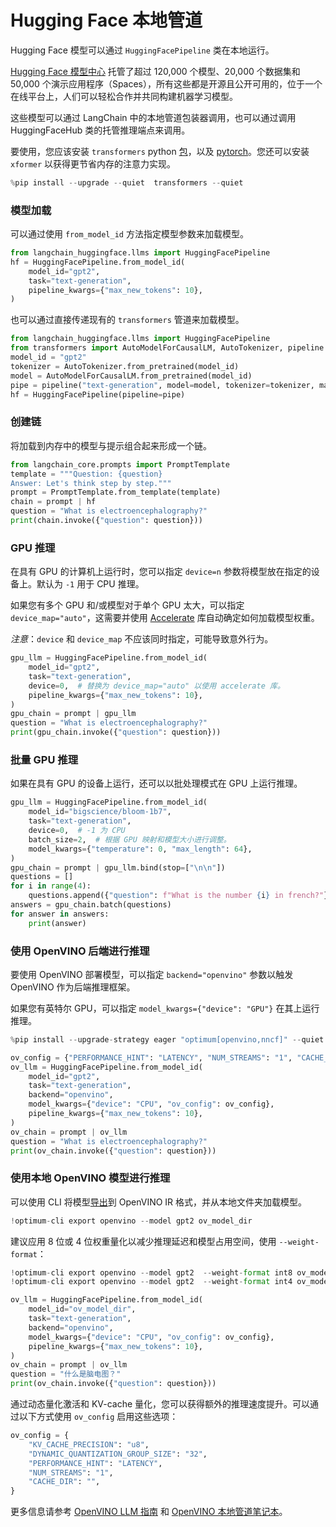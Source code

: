 

# Hugging Face 本地管道

Hugging Face 模型可以通过 `HuggingFacePipeline` 类在本地运行。

[Hugging Face 模型中心](https://huggingface.co/models) 托管了超过 120,000 个模型、20,000 个数据集和 50,000 个演示应用程序（Spaces），所有这些都是开源且公开可用的，位于一个在线平台上，人们可以轻松合作并共同构建机器学习模型。

这些模型可以通过 LangChain 中的本地管道包装器调用，也可以通过调用 HuggingFaceHub 类的托管推理端点来调用。

要使用，您应该安装 ``transformers`` python [包](https://pypi.org/project/transformers/)，以及 [pytorch](https://pytorch.org/get-started/locally/)。您还可以安装 `xformer` 以获得更节省内存的注意力实现。

```python
%pip install --upgrade --quiet  transformers --quiet
```

### 模型加载

可以通过使用 `from_model_id` 方法指定模型参数来加载模型。

```python
from langchain_huggingface.llms import HuggingFacePipeline
hf = HuggingFacePipeline.from_model_id(
    model_id="gpt2",
    task="text-generation",
    pipeline_kwargs={"max_new_tokens": 10},
)
```

也可以通过直接传递现有的 `transformers` 管道来加载模型。

```python
from langchain_huggingface.llms import HuggingFacePipeline
from transformers import AutoModelForCausalLM, AutoTokenizer, pipeline
model_id = "gpt2"
tokenizer = AutoTokenizer.from_pretrained(model_id)
model = AutoModelForCausalLM.from_pretrained(model_id)
pipe = pipeline("text-generation", model=model, tokenizer=tokenizer, max_new_tokens=10)
hf = HuggingFacePipeline(pipeline=pipe)
```

### 创建链

将加载到内存中的模型与提示组合起来形成一个链。

```python
from langchain_core.prompts import PromptTemplate
template = """Question: {question}
Answer: Let's think step by step."""
prompt = PromptTemplate.from_template(template)
chain = prompt | hf
question = "What is electroencephalography?"
print(chain.invoke({"question": question}))
```

### GPU 推理

在具有 GPU 的计算机上运行时，您可以指定 `device=n` 参数将模型放在指定的设备上。默认为 `-1` 用于 CPU 推理。

如果您有多个 GPU 和/或模型对于单个 GPU 太大，可以指定 `device_map="auto"`，这需要并使用 [Accelerate](https://huggingface.co/docs/accelerate/index) 库自动确定如何加载模型权重。

*注意*：`device` 和 `device_map` 不应该同时指定，可能导致意外行为。

```python
gpu_llm = HuggingFacePipeline.from_model_id(
    model_id="gpt2",
    task="text-generation",
    device=0,  # 替换为 device_map="auto" 以使用 accelerate 库。
    pipeline_kwargs={"max_new_tokens": 10},
)
gpu_chain = prompt | gpu_llm
question = "What is electroencephalography?"
print(gpu_chain.invoke({"question": question}))
```

### 批量 GPU 推理

如果在具有 GPU 的设备上运行，还可以以批处理模式在 GPU 上运行推理。

```python
gpu_llm = HuggingFacePipeline.from_model_id(
    model_id="bigscience/bloom-1b7",
    task="text-generation",
    device=0,  # -1 为 CPU
    batch_size=2,  # 根据 GPU 映射和模型大小进行调整。
    model_kwargs={"temperature": 0, "max_length": 64},
)
gpu_chain = prompt | gpu_llm.bind(stop=["\n\n"])
questions = []
for i in range(4):
    questions.append({"question": f"What is the number {i} in french?"})
answers = gpu_chain.batch(questions)
for answer in answers:
    print(answer)
```

### 使用 OpenVINO 后端进行推理

要使用 OpenVINO 部署模型，可以指定 `backend="openvino"` 参数以触发 OpenVINO 作为后端推理框架。

如果您有英特尔 GPU，可以指定 `model_kwargs={"device": "GPU"}` 在其上运行推理。

```python
%pip install --upgrade-strategy eager "optimum[openvino,nncf]" --quiet
```

```python
ov_config = {"PERFORMANCE_HINT": "LATENCY", "NUM_STREAMS": "1", "CACHE_DIR": ""}
ov_llm = HuggingFacePipeline.from_model_id(
    model_id="gpt2",
    task="text-generation",
    backend="openvino",
    model_kwargs={"device": "CPU", "ov_config": ov_config},
    pipeline_kwargs={"max_new_tokens": 10},
)
ov_chain = prompt | ov_llm
question = "What is electroencephalography?"
print(ov_chain.invoke({"question": question}))
```

### 使用本地 OpenVINO 模型进行推理

可以使用 CLI 将模型[导出](https://github.com/huggingface/optimum-intel?tab=readme-ov-file#export)到 OpenVINO IR 格式，并从本地文件夹加载模型。

```python
!optimum-cli export openvino --model gpt2 ov_model_dir
```

建议应用 8 位或 4 位权重量化以减少推理延迟和模型占用空间，使用 `--weight-format`：

```python
!optimum-cli export openvino --model gpt2  --weight-format int8 ov_model_dir # 用于 8 位量化
!optimum-cli export openvino --model gpt2  --weight-format int4 ov_model_dir # 用于 4 位量化
```

```python
ov_llm = HuggingFacePipeline.from_model_id(
    model_id="ov_model_dir",
    task="text-generation",
    backend="openvino",
    model_kwargs={"device": "CPU", "ov_config": ov_config},
    pipeline_kwargs={"max_new_tokens": 10},
)
ov_chain = prompt | ov_llm
question = "什么是脑电图？"
print(ov_chain.invoke({"question": question}))
```

通过动态量化激活和 KV-cache 量化，您可以获得额外的推理速度提升。可以通过以下方式使用 `ov_config` 启用这些选项：

```python
ov_config = {
    "KV_CACHE_PRECISION": "u8",
    "DYNAMIC_QUANTIZATION_GROUP_SIZE": "32",
    "PERFORMANCE_HINT": "LATENCY",
    "NUM_STREAMS": "1",
    "CACHE_DIR": "",
}
```

更多信息请参考 [OpenVINO LLM 指南](https://docs.openvino.ai/2024/learn-openvino/llm_inference_guide.html) 和 [OpenVINO 本地管道笔记本](/docs/integrations/llms/openvino/)。